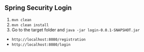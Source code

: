 ## Spring Security Login

1. `mvn clean`
2. `mvn clean install`
3. Go to the target folder and `java -jar login-0.0.1-SNAPSHOT.jar`


- `http://localhost:8080/registration`
- `http://localhost:8080/login`
